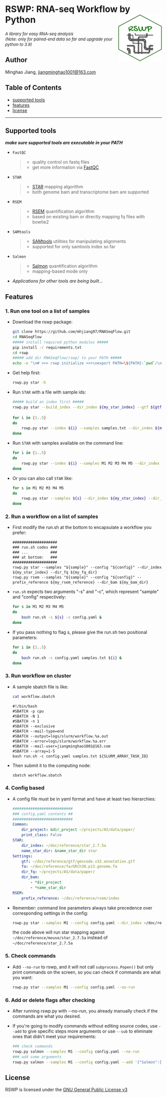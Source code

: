 # RSWP: RNA-seq Workflow by Python <img src="https://github.com/mhjiang97/RNASeqFlow/blob/master/rswp/utils/sticker/sticker.png" align="right" height=150 width=140/>  

<font size="2"> _A library for easy RNA-seq analysis_  
_(Note: only for paired-end data so far and upgrade your python to 3.9)_ </font>

## Author  
Minghao Jiang, <jiangminghao1001@163.com>  

## Table of Contents  
- [supported tools](#supported-tools)  
- [features](#features)  
- [license](#license)

-----------

## Supported tools  
**_make sure supported tools are executable in your PATH_**  

- `FastQC`
  
    > + quality control on fastq files  
    > + get more information via [FastQC](http://www.bioinformatics.babraham.ac.uk/projects/fastqc/)  
    
- `STAR`  
  
    > + [STAR](https://github.com/alexdobin/STAR) mapping algorithm  
    > + both genome bam and transcriptome bam are supported  
    
- `RSEM`  
  
    > + [RSEM](https://github.com/deweylab/RSEM) quantification algorithm  
    > + based on existing bam or directly mapping fq files with bowtie2  
    
- `SAMtools`  
  
    > + [SAMtools](https://github.com/samtools/samtools) utilities for manipulating alignments  
    > + supported for only samtools index so far  
    
- `Salmon`
  
    > + [Salmon](https://github.com/COMBINE-lab/salmon) quantification algorithm
    > + mapping-based mode only  

- _Applications for other tools are being built..._  

## Features
  
### 1. Run one tool on a list of samples  
- Download the rswp package:
  
    ```bash
    git clone https://github.com/mhjiang97/RNASeqFlow.git
    cd RNASeqFlow
    ##### install required python modules #####
    pip install -r requirements.txt
    cd rswp
    ##### add dir RNASeqFlow/rswp/ to your PATH #####
    echo -e "\n# >>> rswp initialize >>>\nexport PATH=\${PATH}:`pwd`/\n# <<< rswp initialize <<<\n" >> ~/.bashrc
    ```  
- Get help first:
  
    ```bash
    rswp.py star -h
    ```  
- Run `STAR` with a file with sample ids:
    
    ```bash
    ##### build an index first #####
    rswp.py star --build_index --dir_index ${my_star_index} --gtf ${gtf_file} --fa ${fa_file}
    
    for i in {1..5}
    do
        rswp.py star --index ${i} --samples samples.txt --dir_index ${my_star_index} --dir_fq ${fq_dir} &
    done
    ```  
- Run `STAR` with samples available on the command line:
  
    ```bash
    for i in {1..5}
    do
        rswp.py star --index ${i} --samples M1 M2 M3 M4 M5 --dir_index ${my_star_index} --dir_fq ${fq_dir} &
    done
    ```  
- Or you can also call `STAR` like:
  
    ```bash
    for s in M1 M2 M3 M4 M5
    do
        rswp.py star --samples ${s} --dir_index ${my_star_index} --dir_fq ${fq_dir} &
    done
    ```
  
### 2. Run a workflow on a list of samples  
- First modify the run.sh at the bottom to encapsulate a workflow you prefer:
  
    ```shell
    ####################
    ### run.sh codes ###
    ### ...          ###
    ### at bottom:   ###
    ####################
    rswp.py star --samples "${sample}" --config "${config}" --dir_index ${my_star_index} --dir_fq ${my_fq_dir}
    rswp.py rsem --samples "${sample}" --config "${config}" --prefix_reference ${my_rsem_reference} --dir_bam ${my_bam_dir}
    ```  
- `run.sh` expects two arguments "-s" and "-c", which represent "sample" and "config" respectively:
  
    ```bash
    for s in M1 M2 M3 M4 M5
    do
        bash run.sh -s ${s} -c config.yaml &
    done
    ```  
- If you pass nothing to flag s, please give the run.sh two positional parameters:
  
    ```bash
    for i in {1..5}
    do
        bash run.sh -c config.yaml samples.txt ${i} &
    done
    ```  
  
### 3. Run workflow on cluster  
- A sample sbatch file is like:
  
    ```bash
    cat workflow.sbatch
    ```  
    ```shell
    #!/bin/bash
    #SBATCH -p cpu
    #SBATCH -N 1
    #SBATCH -n 1
    #SBATCH --exclusive
    #SBATCH --mail-type=end
    #SBATCH --output=logs/slurm/workflow.%a.out
    #SBATCH --error=logs/slurm/workflow.%a.err
    #SBATCH --mail-user=jiangminghao1001@163.com
    #SBATCH --array=1-5
    bash run.sh -c config.yaml samples.txt ${SLURM_ARRAY_TASK_ID}
    ```  
- Then submit it to the computing node:
  
    ```bash
    sbatch workflow.sbatch
    ```  
  
### 4. Config based  
- A config file must be in yaml format and have at least two hierarchies:
  
    ```yaml
    ###########################
    ### config.yaml contents ##
    ###########################
    Common:
        dir_project: &dir_project ~/projects/AS/data/paper/
        print_class: False
    STAR:
        dir_index: ~/doc/reference/star_2.7.5a
        name_star_dir: &name_star_dir star
    Settings:
        gtf: ~/doc/reference/gtf/gencode.v32.annotation.gtf
        fa: ~/doc/reference/fa/GRCh38.p13.genome.fa
        dir_fq: ~/projects/AS/data/paper/
        dir_bam:
            - *dir_project
            - *name_star_dir
    RSEM:
        prefix_reference: ~/doc/reference/rsem/index  
    ```  
- Remember: command line parameters always take precedence over corresponding settings in the config:
  
    ```bash
    rswp.py star --samples M1 --config config.yaml --dir_index ~/doc/reference/mouse/star_2.7.5a  
    ```  
    the code above will run star mapping against `~/doc/reference/mouse/star_2.7.5a` instead of `~/doc/reference/star_2.7.5a`
  
### 5. Check commands  
- Add `--no-run` to rswp, and it will not call `subprocess.Popen()` but only print commands on the screen,
  so you can check if commands are what you want:
  
    ```bash
    rswp.py star --samples M1 --config config.yaml --no-run
    ```
  
### 6. Add or delete flags after checking  
- After running rswp.py with --no-run, you already manually check if the commands are what you desired.  
- If you're going to modify commands without editing source codes, use `--add` to give specific steps more arguments 
or use `--sub` to eliminate ones that didn't meet your requirements:  
  
    ```bash
    ### check commands
    rswp.py salmon --samples M1 --config config.yaml --no-run
    ### add some arguments
    rswp.py salmon --samples M1 --config config.yaml --add '{"Salmon":{"Salmon quantification":"--dumpEq --numBootstraps 100"}}'
    ```
  
## License  
RSWP is licensed under the [GNU General Public License v3](http://www.gnu.org/licenses/gpl-3.0.html)  
